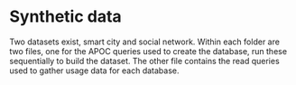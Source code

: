 # Synthetic data
Two datasets exist, smart city and social network. Within each folder are two files, one for the APOC queries used to create the database, run these sequentially to build the dataset. The other file contains the read queries used to gather usage data for each database.